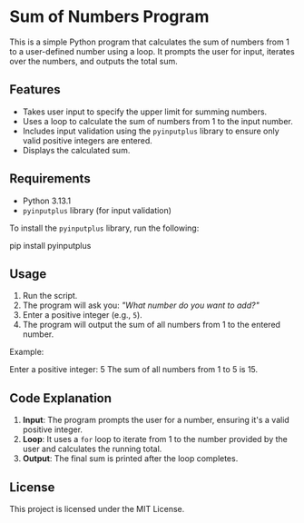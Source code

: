 # Sum of Numbers Program

This is a simple Python program that calculates the sum of numbers from 1 to a user-defined number using a loop. It prompts the user for input, iterates over the numbers, and outputs the total sum.

## Features
- Takes user input to specify the upper limit for summing numbers.
- Uses a loop to calculate the sum of numbers from 1 to the input number.
- Includes input validation using the `pyinputplus` library to ensure only valid positive integers are entered.
- Displays the calculated sum.

## Requirements
- Python 3.13.1
- `pyinputplus` library (for input validation)

To install the `pyinputplus` library, run the following:

pip install pyinputplus

## Usage
1. Run the script.
2. The program will ask you: _"What number do you want to add?"_
3. Enter a positive integer (e.g., `5`).
4. The program will output the sum of all numbers from 1 to the entered number.

Example:

Enter a positive integer: 5 The sum of all numbers from 1 to 5 is 15.

## Code Explanation
1. **Input**: The program prompts the user for a number, ensuring it's a valid positive integer.
2. **Loop**: It uses a `for` loop to iterate from 1 to the number provided by the user and calculates the running total.
3. **Output**: The final sum is printed after the loop completes.

## License
This project is licensed under the MIT License.
